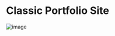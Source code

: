 # Classic Portfolio Site
![image](https://user-images.githubusercontent.com/60810039/230292696-9eb7423a-af68-48b7-aa25-0ed4843288cf.png)
